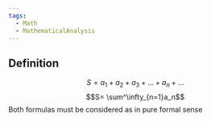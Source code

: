 ```yaml
---
tags:
  - Math
  - MathematicalAnalysis
---
```

## Definition
$$S = a_1+a_2+a_3+...+a_n+...$$
$$S= \sum^\infty_{n=1}a_n$$
Both formulas must be considered as in pure formal sense